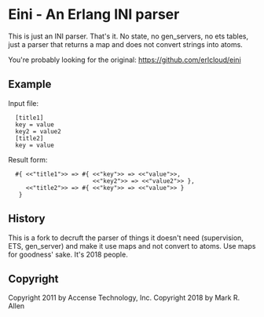 Eini - An Erlang INI parser
===========================
This is just an INI parser. That's it. No state, no gen_servers, no ets tables,
just a parser that returns a map and does not convert strings into atoms.

You're probably looking for the original: https://github.com/erlcloud/eini

Example
-------

Input file:
```
  [title1]
  key = value
  key2 = value2
  [title2]
  key = value
```

Result form:
```
  #{ <<"title1">> => #{ <<"key">> => <<"value">>,
                        <<"key2">> => <<"value2">> },
     <<"title2">> => #{ <<"key">> => <<"value">> }
   }
```

History
-------
This is a fork to decruft the parser of things it doesn't need (supervision,
ETS, gen_server) and make it use maps and not convert to atoms. Use maps
for goodness' sake. It's 2018 people.

Copyright
---------
Copyright 2011 by Accense Technology, Inc.
Copyright 2018 by Mark R. Allen
